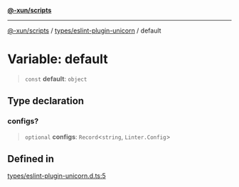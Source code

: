 [**@-xun/scripts**](../../../README.md)

***

[@-xun/scripts](../../../README.md) / [types/eslint-plugin-unicorn](../README.md) / default

# Variable: default

> `const` **default**: `object`

## Type declaration

### configs?

> `optional` **configs**: `Record`\<`string`, `Linter.Config`\>

## Defined in

[types/eslint-plugin-unicorn.d.ts:5](https://github.com/Xunnamius/xscripts/blob/2521de366121a50ffeca631b4ec62db9c60657e5/types/eslint-plugin-unicorn.d.ts#L5)
